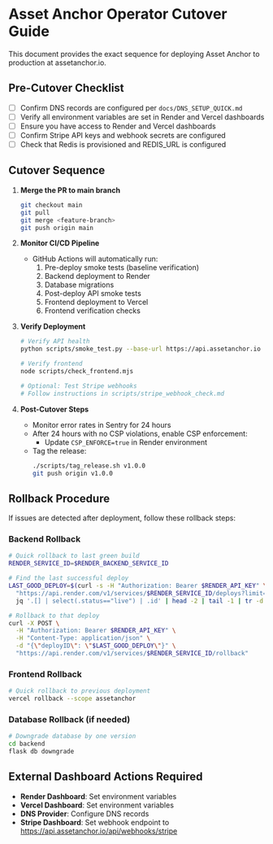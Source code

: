 # Asset Anchor Operator Cutover Guide

This document provides the exact sequence for deploying Asset Anchor to production at assetanchor.io.

## Pre-Cutover Checklist

- [ ] Confirm DNS records are configured per `docs/DNS_SETUP_QUICK.md`
- [ ] Verify all environment variables are set in Render and Vercel dashboards
- [ ] Ensure you have access to Render and Vercel dashboards
- [ ] Confirm Stripe API keys and webhook secrets are configured
- [ ] Check that Redis is provisioned and REDIS_URL is configured

## Cutover Sequence

1. **Merge the PR to main branch**
   ```bash
   git checkout main
   git pull
   git merge <feature-branch>
   git push origin main
   ```

2. **Monitor CI/CD Pipeline**
   - GitHub Actions will automatically run:
     1. Pre-deploy smoke tests (baseline verification)
     2. Backend deployment to Render
     3. Database migrations
     4. Post-deploy API smoke tests
     5. Frontend deployment to Vercel
     6. Frontend verification checks

3. **Verify Deployment**
   ```bash
   # Verify API health
   python scripts/smoke_test.py --base-url https://api.assetanchor.io
   
   # Verify frontend
   node scripts/check_frontend.mjs
   
   # Optional: Test Stripe webhooks
   # Follow instructions in scripts/stripe_webhook_check.md
   ```

4. **Post-Cutover Steps**
   - Monitor error rates in Sentry for 24 hours
   - After 24 hours with no CSP violations, enable CSP enforcement:
     - Update `CSP_ENFORCE=true` in Render environment
   - Tag the release:
     ```bash
     ./scripts/tag_release.sh v1.0.0
     git push origin v1.0.0
     ```

## Rollback Procedure

If issues are detected after deployment, follow these rollback steps:

### Backend Rollback
```bash
# Quick rollback to last green build
RENDER_SERVICE_ID=$RENDER_BACKEND_SERVICE_ID

# Find the last successful deploy
LAST_GOOD_DEPLOY=$(curl -s -H "Authorization: Bearer $RENDER_API_KEY" \
  "https://api.render.com/v1/services/$RENDER_SERVICE_ID/deploys?limit=10" | \
  jq '.[] | select(.status=="live") | .id' | head -2 | tail -1 | tr -d '"')

# Rollback to that deploy
curl -X POST \
  -H "Authorization: Bearer $RENDER_API_KEY" \
  -H "Content-Type: application/json" \
  -d "{\"deployID\": \"$LAST_GOOD_DEPLOY\"}" \
  "https://api.render.com/v1/services/$RENDER_SERVICE_ID/rollback"
```

### Frontend Rollback
```bash
# Quick rollback to previous deployment
vercel rollback --scope assetanchor
```

### Database Rollback (if needed)
```bash
# Downgrade database by one version
cd backend
flask db downgrade
```

## External Dashboard Actions Required

- **Render Dashboard**: Set environment variables
- **Vercel Dashboard**: Set environment variables
- **DNS Provider**: Configure DNS records
- **Stripe Dashboard**: Set webhook endpoint to https://api.assetanchor.io/api/webhooks/stripe

